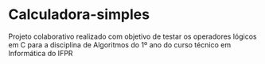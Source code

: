 # Calculadora-simples
Projeto colaborativo realizado com objetivo de testar os operadores lógicos em C para a disciplina de Algoritmos do 1º ano do curso técnico em Informática do IFPR
